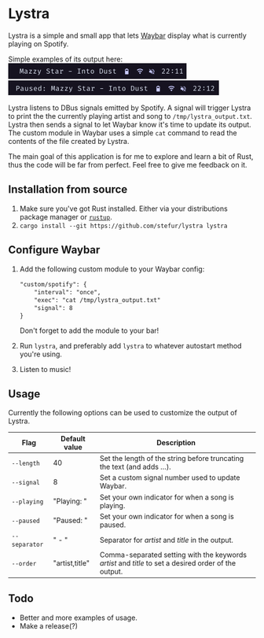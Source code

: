 # Lystra

Lystra is a simple and small app that lets [Waybar](https://github.com/Alexays/Waybar) display what is currently playing on Spotify. 

Simple examples of its output here:  
![](assets/preview1.png)  
![](assets/preview2.png)

Lystra listens to DBus signals emitted by Spotify. A signal will trigger Lystra to print the the currently playing artist and song to `/tmp/lystra_output.txt`. Lystra then sends a signal to let Waybar know it's time to update its output. 
The custom module in Waybar uses a simple `cat` command to read the contents of the file created by Lystra.

The main goal of this application is for me to explore and learn a bit of Rust, thus the code will be far from perfect. Feel free to give me feedback on it.

## Installation from source
1. Make sure you've got Rust installed. Either via your distributions package manager or [`rustup`](https://rustup.rs/).
2. `cargo install --git https://github.com/stefur/lystra lystra`

## Configure Waybar
1. Add the following custom module to your Waybar config:
    ```
    "custom/spotify": {
        "interval": "once",
        "exec": "cat /tmp/lystra_output.txt"
        "signal": 8
    }
    ``` 
    Don't forget to add the module to your bar!

3. Run `lystra`, and preferably add `lystra` to whatever autostart method you're using.
4. Listen to music!

## Usage
Currently the following options can be used to customize the output of Lystra.

| Flag | Default value | Description |
| --- | --- | --- |
| `--length` | 40 | Set the length of the string before truncating the text (and adds …). |
| `--signal` | 8 | Set a custom signal number used to update Waybar. |
| `--playing` | "Playing: " | Set your own indicator for when a song is playing. |
| `--paused` | "Paused: " | Set your own indicator for when a song is paused. |
| `--separator` | " - " | Separator for *artist* and *title* in the output. |
| `--order` | "artist,title" | Comma-separated setting with the keywords *artist* and *title* to set a desired order of the output. |

## Todo
- Better and more examples of usage.
- Make a release(?)